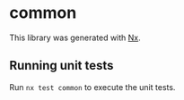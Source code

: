 # common

This library was generated with [Nx](https://nx.dev).

## Running unit tests

Run `nx test common` to execute the unit tests.
